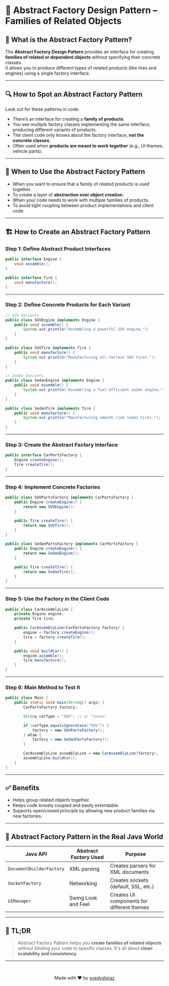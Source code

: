 # 🧱 Abstract Factory Design Pattern – Families of Related Objects

## 📖 What is the Abstract Factory Pattern?

The **Abstract Factory Design Pattern** provides an interface for creating **families of related or dependent objects** without specifying their concrete classes.  
It allows you to produce different types of related products (like tires and engines) using a single factory interface.

---

## 🔍 How to Spot an Abstract Factory Pattern

Look out for these patterns in code:

- There’s an interface for creating a **family of products**.
- You see multiple factory classes implementing the same interface, producing different variants of products.
- The client code only knows about the factory interface, **not the concrete classes**.
- Often used when **products are meant to work together** (e.g., UI themes, vehicle parts).

---

## 🧰 When to Use the Abstract Factory Pattern

- When you want to ensure that a family of related products is used together.
- To create a layer of **abstraction over object creation**.
- When your code needs to work with multiple families of products.
- To avoid tight coupling between product implementations and client code.

---

## 🏗️ How to Create an Abstract Factory Pattern

### Step 1: Define Abstract Product Interfaces

```java
public interface Engine {
    void assemble();
}

public interface Tire {
    void manufacture();
}
```

---

### Step 2: Define Concrete Products for Each Variant

```java
// SUV Variants
public class SUVEngine implements Engine {
    public void assemble() {
        System.out.println("Assembling a powerful SUV engine.");
    }
}

public class SUVTire implements Tire {
    public void manufacture() {
        System.out.println("Manufacturing all-terrain SUV tires.");
    }
}

// Sedan Variants
public class SedanEngine implements Engine {
    public void assemble() {
        System.out.println("Assembling a fuel-efficient sedan engine.");
    }
}

public class SedanTire implements Tire {
    public void manufacture() {
        System.out.println("Manufacturing smooth ride sedan tires.");
    }
}
```

---

### Step 3: Create the Abstract Factory Interface

```java
public interface CarPartsFactory {
    Engine createEngine();
    Tire createTire();
}
```

---

### Step 4: Implement Concrete Factories

```java
public class SUVPartsFactory implements CarPartsFactory {
    public Engine createEngine() {
        return new SUVEngine();
    }

    public Tire createTire() {
        return new SUVTire();
    }
}

public class SedanPartsFactory implements CarPartsFactory {
    public Engine createEngine() {
        return new SedanEngine();
    }

    public Tire createTire() {
        return new SedanTire();
    }
}
```

---

### Step 5: Use the Factory in the Client Code

```java
public class CarAssemblyLine {
    private Engine engine;
    private Tire tire;

    public CarAssemblyLine(CarPartsFactory factory) {
        engine = factory.createEngine();
        tire = factory.createTire();
    }

    public void buildCar() {
        engine.assemble();
        tire.manufacture();
    }
}
```

---

### Step 6: Main Method to Test It

```java
public class Main {
    public static void main(String[] args) {
        CarPartsFactory factory;

        String carType = "SUV"; // or "Sedan"

        if (carType.equalsIgnoreCase("SUV")) {
            factory = new SUVPartsFactory();
        } else {
            factory = new SedanPartsFactory();
        }

        CarAssemblyLine assemblyLine = new CarAssemblyLine(factory);
        assemblyLine.buildCar();
    }
}
```

---

## ✅ Benefits

- Helps group related objects together.
- Keeps code loosely coupled and easily extendable.
- Supports open/closed principle by allowing new product families via new factories.

---

## 🧪 Abstract Factory Pattern in the Real Java World

| Java API                | Abstract Factory Used             | Purpose                                    |
|-------------------------|-----------------------------------|--------------------------------------------|
| `DocumentBuilderFactory`| XML parsing                       | Creates parsers for XML documents          |
| `SocketFactory`         | Networking                        | Creates sockets (default, SSL, etc.)       |
| `UIManager`             | Swing Look and Feel               | Creates UI components for different themes |

---

## 🧵 TL;DR

> Abstract Factory Pattern helps you **create families of related objects** without binding your code to specific classes. It's all about **clean scalability and consistency**.

---

<br>

<p align="center">
  Made with ❤️ by <a href="https://github.com/syedyshiraz" target="_blank">syedyshiraz</a>
</p>

